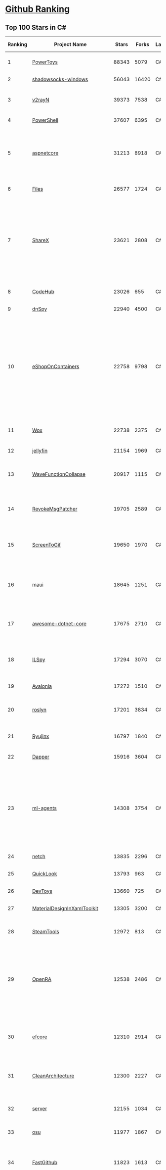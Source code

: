 [Github Ranking](../README.md)
==========

## Top 100 Stars in C\#

| Ranking | Project Name | Stars | Forks | Language | Open Issues | Description | Last Commit |
| ------- | ------------ | ----- | ----- | -------- | ----------- | ----------- | ----------- |
| 1 | [PowerToys](https://github.com/microsoft/PowerToys) | 88343 | 5079 | C# | 4672 | Windows system utilities to maximize productivity | 2023-03-20T21:50:03Z |
| 2 | [shadowsocks-windows](https://github.com/shadowsocks/shadowsocks-windows) | 56043 | 16420 | C# | 121 | A C# port of shadowsocks | 2023-02-27T03:52:35Z |
| 3 | [v2rayN](https://github.com/2dust/v2rayN) | 39373 | 7538 | C# | 53 | A V2Ray client for Windows, support Xray core and v2fly core | 2023-03-20T14:34:37Z |
| 4 | [PowerShell](https://github.com/PowerShell/PowerShell) | 37607 | 6395 | C# | 3330 | PowerShell for every system! | 2023-03-21T01:12:15Z |
| 5 | [aspnetcore](https://github.com/dotnet/aspnetcore) | 31213 | 8918 | C# | 2489 | ASP.NET Core is a cross-platform .NET framework for building modern cloud-based web applications on Windows, Mac, or Linux. | 2023-03-21T02:06:51Z |
| 6 | [Files](https://github.com/files-community/Files) | 26577 | 1724 | C# | 391 | Building the best file manager experience for Windows | 2023-03-21T01:09:49Z |
| 7 | [ShareX](https://github.com/ShareX/ShareX) | 23621 | 2808 | C# | 506 | ShareX is a free and open source program that lets you capture or record any area of your screen and share it with a single press of a key. It also allows uploading images, text or other types of files to many supported destinations you can choose from. | 2023-03-16T12:32:22Z |
| 8 | [CodeHub](https://github.com/CodeHubApp/CodeHub) | 23026 | 655 | C# | 234 | CodeHub is an iOS application written using Xamarin | 2022-06-22T16:14:05Z |
| 9 | [dnSpy](https://github.com/dnSpy/dnSpy) | 22940 | 4500 | C# | 0 | .NET debugger and assembly editor | 2020-12-20T23:55:15Z |
| 10 | [eShopOnContainers](https://github.com/dotnet-architecture/eShopOnContainers) | 22758 | 9798 | C# | 21 | Cross-platform .NET sample microservices and container based application that runs on Linux Windows and macOS. Powered by .NET 7, Docker Containers and Azure Kubernetes Services. Supports Visual Studio, VS for Mac and CLI based environments with Docker CLI, dotnet CLI, VS Code or any other code editor. | 2023-03-15T23:21:42Z |
| 11 | [Wox](https://github.com/Wox-launcher/Wox) | 22738 | 2375 | C# | 972 | Launcher for Windows, an alternative to Alfred and Launchy. | 2022-12-27T10:47:18Z |
| 12 | [jellyfin](https://github.com/jellyfin/jellyfin) | 21154 | 1969 | C# | 833 | The Free Software Media System | 2023-03-20T20:39:28Z |
| 13 | [WaveFunctionCollapse](https://github.com/mxgmn/WaveFunctionCollapse) | 20917 | 1115 | C# | 1 | Bitmap & tilemap generation from a single example with the help of ideas from quantum mechanics | 2023-03-10T02:57:18Z |
| 14 | [RevokeMsgPatcher](https://github.com/huiyadanli/RevokeMsgPatcher) | 19705 | 2589 | C# | 48 | :trollface: A hex editor for WeChat/QQ/TIM - PC版微信/QQ/TIM防撤回补丁（我已经看到了，撤回也没用了） | 2023-01-15T06:18:35Z |
| 15 | [ScreenToGif](https://github.com/NickeManarin/ScreenToGif) | 19650 | 1970 | C# | 208 | 🎬 ScreenToGif allows you to record a selected area of your screen, edit and save it as a gif or video. | 2023-03-20T16:00:29Z |
| 16 | [maui](https://github.com/dotnet/maui) | 18645 | 1251 | C# | 2174 | .NET MAUI is the .NET Multi-platform App UI, a framework for building native device applications spanning mobile, tablet, and desktop. | 2023-03-21T00:28:45Z |
| 17 | [awesome-dotnet-core](https://github.com/thangchung/awesome-dotnet-core) | 17675 | 2710 | C# | 19 | :honeybee: A collection of awesome .NET core libraries, tools, frameworks and software | 2023-02-13T22:57:06Z |
| 18 | [ILSpy](https://github.com/icsharpcode/ILSpy) | 17294 | 3070 | C# | 205 | .NET Decompiler with support for PDB generation, ReadyToRun, Metadata (&more) - cross-platform! | 2023-03-20T23:02:35Z |
| 19 | [Avalonia](https://github.com/AvaloniaUI/Avalonia) | 17272 | 1510 | C# | 1238 | A cross-platform UI framework for .NET | 2023-03-20T11:54:14Z |
| 20 | [roslyn](https://github.com/dotnet/roslyn) | 17201 | 3834 | C# | 7921 | The Roslyn .NET compiler provides C# and Visual Basic languages with rich code analysis APIs. | 2023-03-21T02:55:08Z |
| 21 | [Ryujinx](https://github.com/Ryujinx/Ryujinx) | 16797 | 1840 | C# | 378 | Experimental Nintendo Switch Emulator written in C# | 2023-03-20T23:05:29Z |
| 22 | [Dapper](https://github.com/DapperLib/Dapper) | 15916 | 3604 | C# | 359 | Dapper - a simple object mapper for .Net | 2023-03-11T20:21:56Z |
| 23 | [ml-agents](https://github.com/Unity-Technologies/ml-agents) | 14308 | 3754 | C# | 116 | The Unity Machine Learning Agents Toolkit (ML-Agents) is an open-source project that enables games and simulations to serve as environments for training intelligent agents using deep reinforcement learning and imitation learning. | 2023-03-15T20:28:06Z |
| 24 | [netch](https://github.com/netchx/netch) | 13835 | 2296 | C# | 11 | A simple proxy client | 2023-03-16T17:05:09Z |
| 25 | [QuickLook](https://github.com/QL-Win/QuickLook) | 13793 | 963 | C# | 366 | Bring macOS “Quick Look” feature to Windows | 2023-03-09T19:31:58Z |
| 26 | [DevToys](https://github.com/veler/DevToys) | 13660 | 725 | C# | 167 | A Swiss Army knife for developers. | 2023-03-20T02:50:53Z |
| 27 | [MaterialDesignInXamlToolkit](https://github.com/MaterialDesignInXAML/MaterialDesignInXamlToolkit) | 13305 | 3200 | C# | 169 | Google's Material Design in XAML & WPF, for C# & VB.Net.  | 2023-03-20T21:01:37Z |
| 28 | [SteamTools](https://github.com/BeyondDimension/SteamTools) | 12972 | 813 | C# | 502 | 🛠「Watt Toolkit」是一个开源跨平台的多功能 Steam 工具箱。 | 2023-03-20T18:15:16Z |
| 29 | [OpenRA](https://github.com/OpenRA/OpenRA) | 12538 | 2486 | C# | 1462 | Open Source real-time strategy game engine for early Westwood games such as Command & Conquer: Red Alert written in C# using SDL and OpenGL. Runs on Windows, Linux, *BSD and Mac OS X. | 2023-03-21T02:12:57Z |
| 30 | [efcore](https://github.com/dotnet/efcore) | 12310 | 2914 | C# | 1746 | EF Core is a modern object-database mapper for .NET. It supports LINQ queries, change tracking, updates, and schema migrations. | 2023-03-21T02:01:11Z |
| 31 | [CleanArchitecture](https://github.com/ardalis/CleanArchitecture) | 12300 | 2227 | C# | 17 | Clean Architecture Solution Template: A starting point for Clean Architecture with ASP.NET Core | 2023-03-14T20:59:19Z |
| 32 | [server](https://github.com/bitwarden/server) | 12155 | 1034 | C# | 43 | The core infrastructure backend (API, database, Docker, etc). | 2023-03-20T21:44:49Z |
| 33 | [osu](https://github.com/ppy/osu) | 11977 | 1867 | C# | 957 | rhythm is just a *click* away! | 2023-03-21T02:00:39Z |
| 34 | [FastGithub](https://github.com/dotnetcore/FastGithub) | 11823 | 1613 | C# | 112 | github加速神器，解决github打不开、用户头像无法加载、releases无法上传下载、git-clone、git-pull、git-push失败等问题 | 2022-12-08T18:58:24Z |
| 35 | [Polly](https://github.com/App-vNext/Polly) | 11711 | 1043 | C# | 92 | Polly is a .NET resilience and transient-fault-handling library that allows developers to express policies such as Retry, Circuit Breaker, Timeout, Bulkhead Isolation, and Fallback in a fluent and thread-safe manner. From version 6.0.1, Polly targets .NET Standard 1.1 and 2.0+. | 2023-03-20T13:19:08Z |
| 36 | [PEASS-ng](https://github.com/carlospolop/PEASS-ng) | 11708 | 2613 | C# | 16 | PEASS - Privilege Escalation Awesome Scripts SUITE (with colors) | 2023-03-19T04:24:35Z |
| 37 | [downkyi](https://github.com/leiurayer/downkyi) | 11654 | 1456 | C# | 314 | 哔哩下载姬downkyi，哔哩哔哩网站视频下载工具，支持批量下载，支持8K、HDR、杜比视界，提供工具箱（音视频提取、去水印等）。 | 2023-03-15T03:49:42Z |
| 38 | [runtime](https://github.com/dotnet/runtime) | 11514 | 3821 | C# | 8153 | .NET is a cross-platform runtime for cloud, mobile, desktop, and IoT apps. | 2023-03-21T02:57:40Z |
| 39 | [AspNetCore.Docs](https://github.com/dotnet/AspNetCore.Docs) | 11459 | 25384 | C# | 387 | Documentation for ASP.NET Core | 2023-03-21T02:54:02Z |
| 40 | [CleanArchitecture](https://github.com/jasontaylordev/CleanArchitecture) | 11384 | 2559 | C# | 17 | Clean Architecture Solution Template for .NET 7 | 2023-03-15T13:49:52Z |
| 41 | [N_m3u8DL-CLI](https://github.com/nilaoda/N_m3u8DL-CLI) | 11119 | 1862 | C# | 222 | [.NET] m3u8 downloader 开源的命令行m3u8/HLS/dash下载器，支持普通AES-128-CBC解密，多线程，自定义请求头等. 支持简体中文,繁体中文和英文. English Supported. | 2022-12-08T15:02:46Z |
| 42 | [aspnetboilerplate](https://github.com/aspnetboilerplate/aspnetboilerplate) | 10949 | 3687 | C# | 180 | ASP.NET Boilerplate - Web Application Framework | 2023-03-14T06:20:46Z |
| 43 | [CMWTAT_Digital_Edition](https://github.com/TGSAN/CMWTAT_Digital_Edition) | 10817 | 1571 | C# | 20 | CloudMoe Windows 10/11 Activation Toolkit get digital license, the best open source Win 10/11 activator in GitHub. GitHub 上最棒的开源 Win10/Win11 数字权利（数字许可证）激活工具！ | 2023-02-06T22:24:51Z |
| 44 | [AssetStudio](https://github.com/Perfare/AssetStudio) | 10480 | 2016 | C# | 177 | AssetStudio is a tool for exploring, extracting and exporting assets and assetbundles. | 2022-12-08T15:37:37Z |
| 45 | [mono](https://github.com/mono/mono) | 10346 | 3781 | C# | 2115 | Mono open source ECMA CLI, C# and .NET implementation. | 2023-03-13T11:59:18Z |
| 46 | [lively](https://github.com/rocksdanister/lively) | 10264 | 828 | C# | 220 | Free and open-source software that allows users to set animated desktop wallpapers and screensavers powered by WinUI 3. | 2023-03-06T02:27:00Z |
| 47 | [UnityCsReference](https://github.com/Unity-Technologies/UnityCsReference) | 10157 | 2269 | C# | 0 | Unity C# reference source code. | 2023-03-15T19:07:17Z |
| 48 | [Newtonsoft.Json](https://github.com/JamesNK/Newtonsoft.Json) | 9925 | 3164 | C# | 624 | Json.NET is a popular high-performance JSON framework for .NET | 2023-03-17T21:05:27Z |
| 49 | [csharplang](https://github.com/dotnet/csharplang) | 9746 | 972 | C# | 422 | The official repo for the design of the C# programming language | 2023-03-21T02:29:07Z |
| 50 | [abp](https://github.com/abpframework/abp) | 9594 | 2944 | C# | 562 | Open Source Web Application Framework for ASP.NET Core | 2023-03-21T01:56:50Z |
| 51 | [MahApps.Metro](https://github.com/MahApps/MahApps.Metro) | 8638 | 2418 | C# | 65 | A framework that allows developers to cobble together a better UI for their own WPF applications with minimal effort. | 2023-03-02T22:41:18Z |
| 52 | [eShopOnWeb](https://github.com/dotnet-architecture/eShopOnWeb) | 8584 | 4397 | C# | 1 | Sample ASP.NET Core 6.0 reference application, powered by Microsoft, demonstrating a layered application architecture with monolithic deployment model. Download the eBook PDF from docs folder. | 2023-03-21T01:53:34Z |
| 53 | [Locale-Emulator](https://github.com/xupefei/Locale-Emulator) | 8471 | 724 | C# | 0 | Yet Another System Region and Language Simulator | 2022-04-15T09:55:46Z |
| 54 | [Sonarr](https://github.com/Sonarr/Sonarr) | 8424 | 1107 | C# | 105 | Smart PVR for newsgroup and bittorrent users. | 2023-03-18T23:43:05Z |
| 55 | [machinelearning](https://github.com/dotnet/machinelearning) | 8325 | 1806 | C# | 743 | ML.NET is an open source and cross-platform machine learning framework for .NET. | 2023-03-16T01:44:17Z |
| 56 | [modular-monolith-with-ddd](https://github.com/kgrzybek/modular-monolith-with-ddd) | 8186 | 1227 | C# | 41 | Full Modular Monolith application with Domain-Driven Design approach. | 2023-01-23T06:54:13Z |
| 57 | [Captura](https://github.com/MathewSachin/Captura) | 8177 | 1570 | C# | 109 | Capture Screen, Audio, Cursor, Mouse Clicks and Keystrokes | 2020-08-16T15:25:25Z |
| 58 | [Terminal.Gui](https://github.com/gui-cs/Terminal.Gui) | 8006 | 596 | C# | 93 | Cross Platform Terminal UI toolkit for .NET | 2023-03-20T23:22:42Z |
| 59 | [nopCommerce](https://github.com/nopSolutions/nopCommerce) | 7990 | 4534 | C# | 78 | ASP.NET Core eCommerce software. nopCommerce is a free and open-source shopping cart. | 2023-03-20T15:02:28Z |
| 60 | [FluentValidation](https://github.com/FluentValidation/FluentValidation) | 7985 | 1120 | C# | 2 | A popular .NET validation library for building strongly-typed validation rules. | 2023-03-15T10:08:52Z |
| 61 | [WeiXinMPSDK](https://github.com/JeffreySu/WeiXinMPSDK) | 7745 | 4283 | C# | 202 | 微信全平台 SDK Senparc.Weixin for C#，支持 .NET Framework 及 .NET Core、.NET 6.0、.NET 7.0。已支持微信公众号、小程序、小游戏、微信支付、企业微信/企业号、开放平台、JSSDK、微信周边等全平台。 WeChat SDK for C#. | 2023-03-14T08:45:53Z |
| 62 | [practical-aspnetcore](https://github.com/dodyg/practical-aspnetcore) | 7623 | 1008 | C# | 168 | Practical samples of ASP.NET Core 2.1, 2.2, 3.1, 5.0, 6.0 and 7.0  projects you can use. Readme contains explanations on all projects. | 2023-03-13T07:26:51Z |
| 63 | [Humanizer](https://github.com/Humanizr/Humanizer) | 7553 | 893 | C# | 201 | Humanizer meets all your .NET needs for manipulating and displaying strings, enums, dates, times, timespans, numbers and quantities | 2023-03-04T19:30:32Z |
| 64 | [Ocelot](https://github.com/ThreeMammals/Ocelot) | 7530 | 1541 | C# | 523 | .NET core API Gateway | 2023-03-13T10:24:47Z |
| 65 | [uno](https://github.com/unoplatform/uno) | 7507 | 621 | C# | 1331 | Build Mobile, Desktop and WebAssembly apps with C# and XAML. Today. Open source and professionally supported. | 2023-03-20T21:37:11Z |
| 66 | [Notepads](https://github.com/0x7c13/Notepads) | 7471 | 429 | C# | 272 | A modern, lightweight text editor with a minimalist design. | 2023-03-15T05:19:01Z |
| 67 | [Radarr](https://github.com/Radarr/Radarr) | 7339 | 826 | C# | 466 | A fork of Sonarr to work with movies à la Couchpotato. | 2023-03-17T17:12:29Z |
| 68 | [LiteDB](https://github.com/mbdavid/LiteDB) | 7323 | 1113 | C# | 551 | LiteDB - A .NET NoSQL Document Store in a single data file - https://www.litedb.org | 2023-03-13T06:13:53Z |
| 69 | [mRemoteNG](https://github.com/mRemoteNG/mRemoteNG) | 7301 | 1319 | C# | 749 | mRemoteNG is the next generation of mRemote, open source, tabbed, multi-protocol, remote connections manager. | 2023-03-20T21:16:18Z |
| 70 | [ailab](https://github.com/microsoft/ailab) | 7294 | 1363 | C# | 27 | Experience, Learn and Code the latest breakthrough innovations with Microsoft AI | 2022-12-08T02:14:59Z |
| 71 | [Lean](https://github.com/QuantConnect/Lean) | 7231 | 2780 | C# | 252 | Lean Algorithmic Trading Engine by QuantConnect (Python, C#) | 2023-03-21T01:33:43Z |
| 72 | [Nancy](https://github.com/NancyFx/Nancy) | 7182 | 1509 | C# | 196 | Lightweight, low-ceremony, framework for building HTTP based services on .Net and Mono | 2021-01-24T13:28:09Z |
| 73 | [EarTrumpet](https://github.com/File-New-Project/EarTrumpet) | 7166 | 470 | C# | 39 | EarTrumpet - Volume Control for Windows | 2023-03-03T07:18:09Z |
| 74 | [refit](https://github.com/reactiveui/refit) | 6952 | 686 | C# | 155 | The automatic type-safe REST library for .NET Core, Xamarin and .NET. Heavily inspired by Square's Retrofit library, Refit turns your REST API into a live interface. | 2023-03-15T00:58:42Z |
| 75 | [PDFPatcher](https://github.com/wmjordan/PDFPatcher) | 6936 | 1095 | C# | 36 | PDF补丁丁——PDF工具箱，可以编辑书签、剪裁旋转页面、解除限制、提取或合并文档，探查文档结构，提取图片、转成图片等等 | 2023-03-20T07:07:57Z |
| 76 | [ContextMenuManager](https://github.com/BluePointLilac/ContextMenuManager) | 6903 | 404 | C# | 60 | 🖱️ 纯粹的Windows右键菜单管理程序 | 2022-07-06T05:15:21Z |
| 77 | [gitextensions](https://github.com/gitextensions/gitextensions) | 6850 | 2007 | C# | 640 | Git Extensions is a standalone UI tool for managing git repositories. It also integrates with Windows Explorer and Microsoft Visual Studio (2015/2017/2019). | 2023-03-20T21:12:59Z |
| 78 | [ET](https://github.com/egametang/ET) | 6821 | 2517 | C# | 48 | Unity3D Client And C# Server Framework | 2023-03-19T03:56:30Z |
| 79 | [Electron.NET](https://github.com/ElectronNET/Electron.NET) | 6610 | 666 | C# | 168 | :electron: Build cross platform desktop apps with ASP.NET Core (Razor Pages, MVC, Blazor). | 2023-03-04T21:55:05Z |
| 80 | [jynew](https://github.com/jynew/jynew) | 6526 | 1454 | C# | 32 | JinYongLegend-like RPG Game Framework with full Modding support | 2023-03-05T19:37:06Z |
| 81 | [Quasar](https://github.com/quasar/Quasar) | 6487 | 2136 | C# | 137 | Remote Administration Tool for Windows | 2023-03-12T16:28:35Z |
| 82 | [OrchardCore](https://github.com/OrchardCMS/OrchardCore) | 6446 | 2124 | C# | 1212 | Orchard Core is an open-source modular and multi-tenant application framework built with ASP.NET Core, and a content management system (CMS) built on top of that framework. | 2023-03-20T18:14:48Z |
| 83 | [reverse-proxy](https://github.com/microsoft/reverse-proxy) | 6387 | 622 | C# | 127 | A toolkit for developing high-performance HTTP reverse proxy applications. | 2023-03-20T12:23:59Z |
| 84 | [ShadowsocksR-Windows](https://github.com/HMBSbige/ShadowsocksR-Windows) | 6382 | 1095 | C# | 0 | Ship of Theseus | 2023-03-14T01:09:27Z |
| 85 | [ImageSharp](https://github.com/SixLabors/ImageSharp) | 6380 | 781 | C# | 38 | :camera: A modern, cross-platform, 2D Graphics library for .NET | 2023-03-20T22:00:29Z |
| 86 | [UniRx](https://github.com/neuecc/UniRx) | 6342 | 833 | C# | 189 | Reactive Extensions for Unity | 2023-02-02T10:23:12Z |
| 87 | [QuestPDF](https://github.com/QuestPDF/QuestPDF) | 6337 | 332 | C# | 122 | QuestPDF is a modern open-source .NET library for PDF document generation. Offering comprehensive layout engine powered by concise and discoverable C# Fluent API. Easily generate PDF reports, invoices, exports, etc. | 2023-03-16T07:27:04Z |
| 88 | [wpf](https://github.com/dotnet/wpf) | 6243 | 1031 | C# | 923 | WPF is a .NET Core UI framework for building Windows desktop applications. | 2023-03-21T02:55:59Z |
| 89 | [de4dot](https://github.com/de4dot/de4dot) | 6241 | 2537 | C# | 0 | .NET deobfuscator and unpacker. | 2020-08-29T08:14:56Z |
| 90 | [AspNetCoreDiagnosticScenarios](https://github.com/davidfowl/AspNetCoreDiagnosticScenarios) | 6201 | 609 | C# | 23 | This repository has examples of broken patterns in ASP.NET Core applications | 2023-01-24T03:41:39Z |
| 91 | [Dependencies](https://github.com/lucasg/Dependencies) | 6179 | 535 | C# | 83 | A rewrite of the old legacy software "depends.exe" in C# for Windows devs to troubleshoot dll load dependencies issues. | 2023-02-09T08:04:08Z |
| 92 | [serilog](https://github.com/serilog/serilog) | 6136 | 737 | C# | 46 | Simple .NET logging with fully-structured events | 2023-03-13T06:43:48Z |
| 93 | [CAP](https://github.com/dotnetcore/CAP) | 5945 | 1196 | C# | 4 | Distributed transaction solution in micro-service base on eventually consistency, also an eventbus with Outbox pattern | 2023-03-20T11:44:39Z |
| 94 | [clean-code-dotnet](https://github.com/thangchung/clean-code-dotnet) | 5914 | 924 | C# | 15 | :bathtub:  Clean Code concepts and tools adapted for .NET  | 2023-02-12T17:34:56Z |
| 95 | [Bulk-Crap-Uninstaller](https://github.com/Klocman/Bulk-Crap-Uninstaller) | 5883 | 360 | C# | 41 | Remove large amounts of unwanted applications quickly. | 2023-03-15T09:40:34Z |
| 96 | [docker-lambda](https://github.com/lambci/docker-lambda) | 5853 | 447 | C# | 58 | Docker images and test runners that replicate the live AWS Lambda environment | 2023-01-15T21:14:40Z |
| 97 | [MarkovJunior](https://github.com/mxgmn/MarkovJunior) | 5830 | 260 | C# | 3 | Probabilistic language based on pattern matching and constraint propagation, 153 examples | 2022-09-03T23:43:14Z |
| 98 | [imewlconverter](https://github.com/studyzy/imewlconverter) | 5826 | 576 | C# | 61 | ”深蓝词库转换“ 一款开源免费的输入法词库转换程序 | 2023-02-15T02:07:31Z |
| 99 | [NLog](https://github.com/NLog/NLog) | 5811 | 1349 | C# | 67 | NLog - Advanced and Structured Logging for Various .NET Platforms | 2023-03-20T11:37:49Z |
| 100 | [NSwag](https://github.com/RicoSuter/NSwag) | 5755 | 1093 | C# | 1533 | The Swagger/OpenAPI toolchain for .NET, ASP.NET Core and TypeScript.  | 2023-03-12T20:05:39Z |

